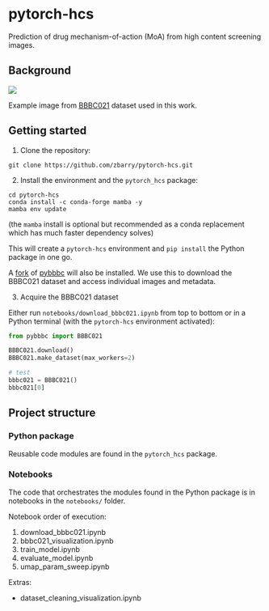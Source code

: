 # pytorch-hcs

Prediction of drug mechanism-of-action (MoA) from high content screening images.

## Background

![](https://data.broadinstitute.org/bbbc/BBBC021/aurora-kinase-inhibitor.png)

Example image from [BBBC021](https://bbbc.broadinstitute.org/BBBC021) dataset
used in this work.

## Getting started

1. Clone the repository:

```
git clone https://github.com/zbarry/pytorch-hcs.git
```

2. Install the environment and the `pytorch_hcs` package:

```
cd pytorch-hcs
conda install -c conda-forge mamba -y
mamba env update
```

(the `mamba` install is optional but recommended as a conda replacement which has much faster dependency solves)

This will create a `pytorch-hcs` environment and `pip install` the Python package in one go.

A [fork](https://github.com/zbarry/pybbbc) of [pybbbc](https://github.com/giacomodeodato/pybbbc) will also be installed.
We use this to download the BBBC021 dataset and access individual images and metadata.

3. Acquire the BBBC021 dataset

Either run `notebooks/download_bbbc021.ipynb` from top to bottom or in a Python terminal (with the `pytorch-hcs` environment activated):

```python
from pybbbc import BBBC021

BBBC021.download()
BBBC021.make_dataset(max_workers=2)

# test
bbbc021 = BBBC021()
bbbc021[0]
```

## Project structure

### Python package

Reusable code modules are found in the `pytorch_hcs` package. 

### Notebooks

The code that orchestrates the modules found in the Python package is in notebooks in the `notebooks/` folder.

Notebook order of execution:

1. download_bbbc021.ipynb
2. bbbc021_visualization.ipynb
3. train_model.ipynb
4. evaluate_model.ipynb
5. umap_param_sweep.ipynb

Extras:
* dataset_cleaning_visualization.ipynb
